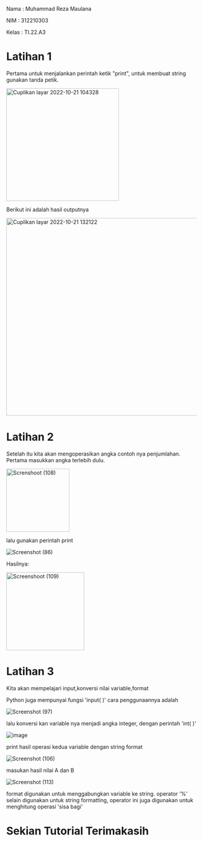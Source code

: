 Nama  : Muhammad Reza Maulana

NIM   : 312210303

Kelas : TI.22.A3

# Latihan 1

Pertama untuk menjalankan perintah ketik "print", untuk membuat string gunakan tanda petik.

<img width="298" alt="Cuplikan layar 2022-10-21 104328" src="https://user-images.githubusercontent.com/115516607/197123409-ce1acc94-79a9-4583-9aa3-cd9fcfe3de65.png">

Berikut ini adalah hasil outputnya

<img width="523" alt="Cuplikan layar 2022-10-21 132122" src="https://user-images.githubusercontent.com/115516607/197127545-dbc4396a-2240-4390-ae7f-dbab40b713b1.png">

# Latihan 2 

Setelah itu kita akan mengoperasikan angka contoh nya penjumlahan.
Pertama masukkan angka terlebih dulu. 

<img width="167" alt="Screnshoot (108)" src="https://user-images.githubusercontent.com/115542704/197110039-d3fd4f18-b6f7-42b5-abd9-3a4603a09343.png">

lalu gunakan perintah print

![Screenshot (86)](https://user-images.githubusercontent.com/115542704/196728296-f6085a4a-c7a2-48f4-b8c5-4aba7132c795.png)

Hasilnya:

<img width="206" alt="Screenshoot (109)" src="https://user-images.githubusercontent.com/115542704/197110088-376abe42-319d-4d0c-ac0c-a756fa4849bd.png">

# Latihan 3

Kita akan mempelajari input,konversi nilai variable,format 

Python juga mempunyai fungsi 'input( )' cara penggunaannya adalah

![Screenshot (97)](https://user-images.githubusercontent.com/115542704/196857548-503c67e1-b6b1-457d-8090-3e0e9740916e.png)

lalu konversi kan variable nya menjadi angka integer, dengan perintah 'int( )'

![image](https://user-images.githubusercontent.com/115516820/196477440-3fd3ce5e-87bc-4769-8975-fb0438ba1745.png)

print hasil operasi kedua variable dengan string format 

![Screenshot (106)](https://user-images.githubusercontent.com/115542704/196961559-d57cc82b-8447-4998-a6af-d65254231791.png)

masukan hasil nilai A dan B 

![Screenshot (113)](https://user-images.githubusercontent.com/115542704/196957444-eb223eb0-a136-462a-8952-07b7058f0b6d.png)

format digunakan untuk menggabungkan variable ke string. operator '%' selain digunakan untuk string formatting, operator ini juga digunakan untuk menghitung operasi 'sisa bagi'

# Sekian Tutorial Terimakasih
